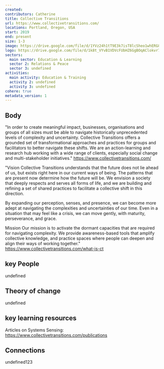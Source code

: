 ```yaml
---
created:
contributors: Catherine
title: Collective Transitions
url: https://www.collectivetransitions.com/
locations: Portland, Oregon, USA
start: 2019
end: present
size: 1-3
image: https://drive.google.com/file/d/1YVz24h1tT9E3k7isT8lcSheo1whERG8b/view?usp=drive_link
logo: https://drive.google.com/file/d/1k8t_VYvB1VDVcFUbHZ6GgBOqAClokvr7/view?usp=drive_link
sectors:
  main sector: Education & Learning
  sector 2: Relations & Peace
  sector 3: undefined
activities: 
  main activity: Education & Training
  activity 2: undefined
  activity 3: undefined
cohere: true
metadata_version: 1
---
```



## Body

"In order to create meaningful impact, businesses, organisations and groups of all sizes must be able to navigate historically unprecedented levels of complexity and uncertainty. Collective Transitions offers a grounded set of transformational approaches and practices for groups and facilitators to better navigate these shifts. We are an action-learning and research hub working with a wide range of clients, especially social change and multi-stakeholder initiatives."
https://www.collectivetransitions.com/

"Vision
Collective Transitions understands that the future does not lie ahead of us, but exists right here in our current ways of being. The patterns that are present now determine how the future will be. We envision a society that deeply respects and serves all forms of life, and we are building and refining a set of shared practices to facilitate a collective shift in this direction. 

By expanding our perception, senses, and presence, we can become more adept at navigating the complexities and uncertainties of our time. Even in a situation that may feel like a crisis, we can move gently, with maturity, perseverance, and grace. 

Mission
Our mission is to activate the dormant capacities that are required for navigating complexity. We provide awareness-based tools that amplify collective knowledge,  and practice spaces where people can deepen and align their ways of working together."
https://www.collectivetransitions.com/what-is-ct 

## key People

undefined

## Theory of change

undefined

## key learning resources

Articles on Systems Sensing: https://www.collectivetransitions.com/publications

## Connections

undefined123

